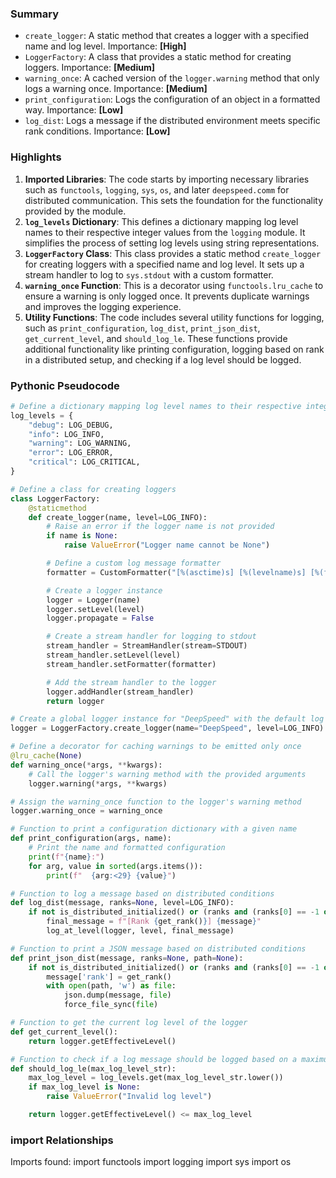

### Summary



* `create_logger`: A static method that creates a logger with a specified name and log level. Importance: **[High]**
* `LoggerFactory`: A class that provides a static method for creating loggers. Importance: **[Medium]**
* `warning_once`: A cached version of the `logger.warning` method that only logs a warning once. Importance: **[Medium]**
* `print_configuration`: Logs the configuration of an object in a formatted way. Importance: **[Low]**
* `log_dist`: Logs a message if the distributed environment meets specific rank conditions. Importance: **[Low]**

### Highlights



1. **Imported Libraries**: The code starts by importing necessary libraries such as `functools`, `logging`, `sys`, `os`, and later `deepspeed.comm` for distributed communication. This sets the foundation for the functionality provided by the module.
2. **`log_levels` Dictionary**: This defines a dictionary mapping log level names to their respective integer values from the `logging` module. It simplifies the process of setting log levels using string representations.
3. **`LoggerFactory` Class**: This class provides a static method `create_logger` for creating loggers with a specified name and log level. It sets up a stream handler to log to `sys.stdout` with a custom formatter.
4. **`warning_once` Function**: This is a decorator using `functools.lru_cache` to ensure a warning is only logged once. It prevents duplicate warnings and improves the logging experience.
5. **Utility Functions**: The code includes several utility functions for logging, such as `print_configuration`, `log_dist`, `print_json_dist`, `get_current_level`, and `should_log_le`. These functions provide additional functionality like printing configuration, logging based on rank in a distributed setup, and checking if a log level should be logged.

### Pythonic Pseudocode

```python
# Define a dictionary mapping log level names to their respective integer values
log_levels = {
    "debug": LOG_DEBUG,
    "info": LOG_INFO,
    "warning": LOG_WARNING,
    "error": LOG_ERROR,
    "critical": LOG_CRITICAL,
}

# Define a class for creating loggers
class LoggerFactory:
    @staticmethod
    def create_logger(name, level=LOG_INFO):
        # Raise an error if the logger name is not provided
        if name is None:
            raise ValueError("Logger name cannot be None")

        # Define a custom log message formatter
        formatter = CustomFormatter("[%(asctime)s] [%(levelname)s] [%(filename)s:%(lineno)d:%(funcName)s] %(message)s")

        # Create a logger instance
        logger = Logger(name)
        logger.setLevel(level)
        logger.propagate = False

        # Create a stream handler for logging to stdout
        stream_handler = StreamHandler(stream=STDOUT)
        stream_handler.setLevel(level)
        stream_handler.setFormatter(formatter)

        # Add the stream handler to the logger
        logger.addHandler(stream_handler)
        return logger

# Create a global logger instance for "DeepSpeed" with the default log level
logger = LoggerFactory.create_logger(name="DeepSpeed", level=LOG_INFO)

# Define a decorator for caching warnings to be emitted only once
@lru_cache(None)
def warning_once(*args, **kwargs):
    # Call the logger's warning method with the provided arguments
    logger.warning(*args, **kwargs)

# Assign the warning_once function to the logger's warning method
logger.warning_once = warning_once

# Function to print a configuration dictionary with a given name
def print_configuration(args, name):
    # Print the name and formatted configuration
    print(f"{name}:")
    for arg, value in sorted(args.items()):
        print(f"  {arg:<29} {value}")

# Function to log a message based on distributed conditions
def log_dist(message, ranks=None, level=LOG_INFO):
    if not is_distributed_initialized() or (ranks and (ranks[0] == -1 or get_rank() in ranks)):
        final_message = f"[Rank {get_rank()}] {message}"
        log_at_level(logger, level, final_message)

# Function to print a JSON message based on distributed conditions
def print_json_dist(message, ranks=None, path=None):
    if not is_distributed_initialized() or (ranks and (ranks[0] == -1 or get_rank() in ranks)):
        message['rank'] = get_rank()
        with open(path, 'w') as file:
            json.dump(message, file)
            force_file_sync(file)

# Function to get the current log level of the logger
def get_current_level():
    return logger.getEffectiveLevel()

# Function to check if a log message should be logged based on a maximum log level
def should_log_le(max_log_level_str):
    max_log_level = log_levels.get(max_log_level_str.lower())
    if max_log_level is None:
        raise ValueError("Invalid log level")

    return logger.getEffectiveLevel() <= max_log_level
```


### import Relationships

Imports found:
import functools
import logging
import sys
import os